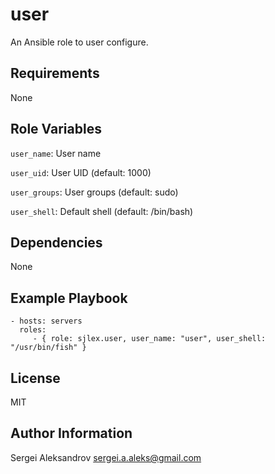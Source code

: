 user
=========

An Ansible role to user configure.

Requirements
------------

None

Role Variables
--------------

`user_name`: User name

`user_uid`: User UID (default: 1000)

`user_groups`: User groups (default: sudo)

`user_shell`: Default shell (default: /bin/bash)

Dependencies
------------

None

Example Playbook
----------------

    - hosts: servers
      roles:
         - { role: sjlex.user, user_name: "user", user_shell: "/usr/bin/fish" }

License
-------

MIT

Author Information
------------------

Sergei Aleksandrov <sergei.a.aleks@gmail.com>
